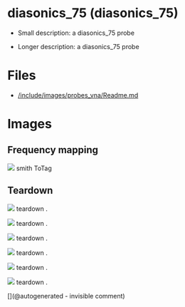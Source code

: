 # diasonics_75 (diasonics_75)

* Small description:  a diasonics_75 probe

* Longer description:  a diasonics_75 probe

# Files

* [/include/images/probes_vna/Readme.md](/include/images/probes_vna/Readme.md)


# Images

## Frequency mapping 

![](/include/images/probes_vna/diasonics_75.s1p.png)
smith
ToTag

## Teardown 

![](/include/images/diasonics_75/20191207_173734.jpg)
teardown
.

![](/include/images/diasonics_75/P_20181208_130753.jpg)
teardown
.

![](/include/images/diasonics_75/P_20181208_131114.jpg)
teardown
.

![](/include/images/diasonics_75/P_20181208_130624.jpg)
teardown
.

![](/include/images/diasonics_75/20191207_173753.jpg)
teardown
.

![](/include/images/diasonics_75/20191207_173601.jpg)
teardown
.





[](@autogenerated - invisible comment)
